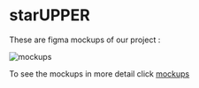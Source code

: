 # starUPPER 

These are figma mockups of our project :

![mockups](https://raw.githubusercontent.com/diclebahceli/Resources/main/midReportItem1.png?token=GHSAT0AAAAAABSPJEA4KO26WZKFRVGZAQTSYTNI5HA)


To see the mockups in more detail click [mockups](https://www.figma.com/file/a0aTMne6lBDsiyPRfMsArH/Untitled)

